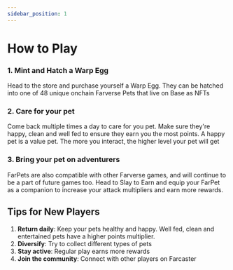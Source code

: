 ```yaml
---
sidebar_position: 1
---
```


# How to Play

### 1. Mint and Hatch a Warp Egg

Head to the store and purchase yourself a Warp Egg. They can be hatched into one of 48 unique onchain Farverse Pets that live on Base as NFTs

### 2. Care for your pet

Come back multiple times a day to care for you pet. Make sure they're happy, clean and well fed to ensure they earn you the most points. A happy pet is a value pet. The more you interact, the higher level your pet will get

### 3. Bring your pet on adventurers

FarPets are also compatible with other Farverse games, and will continue to be a part of future games too. Head to Slay to Earn and equip your FarPet as a companion to increase your attack multipliers and earn more rewards.

## Tips for New Players

1. **Return daily**: Keep your pets healthy and happy. Well fed, clean and entertained pets have a higher points multiplier.
2. **Diversify**: Try to collect different types of pets
3. **Stay active**: Regular play earns more rewards
4. **Join the community**: Connect with other players on Farcaster
